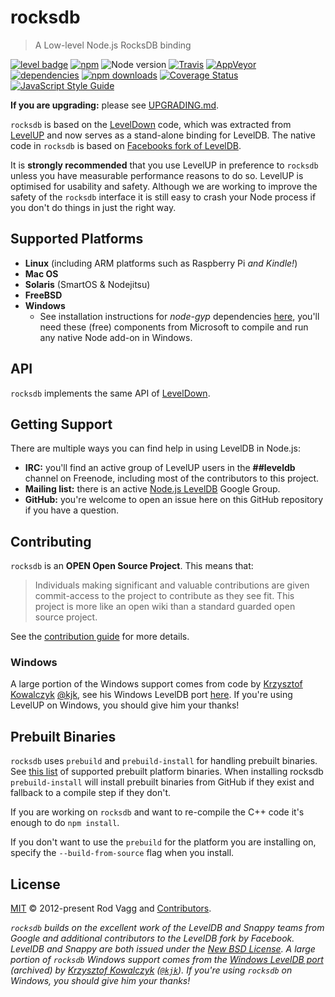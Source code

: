 # rocksdb

> A Low-level Node.js RocksDB binding

[![level badge][level-badge]](https://github.com/level/awesome)
[![npm](https://img.shields.io/npm/v/rocksdb.svg)](https://www.npmjs.com/package/rocksdb)
![Node version](https://img.shields.io/node/v/rocksdb.svg)
[![Travis](https://img.shields.io/travis/Level/rocksdb.svg?label=travis)](http://travis-ci.org/Level/rocksdb)
[![AppVeyor](https://img.shields.io/appveyor/ci/Level/rocksdb.svg?label=appveyor)](https://ci.appveyor.com/project/Level/rocksdb)
[![dependencies](https://img.shields.io/david/Level/rocksdb.svg)](https://david-dm.org/level/rocksdb)
[![npm downloads](https://img.shields.io/npm/dm/rocksdb.svg)](https://www.npmjs.com/package/rocksdb)
[![Coverage Status](https://coveralls.io/repos/github/Level/rocksdb/badge.svg)](https://coveralls.io/github/Level/rocksdb)
[![JavaScript Style Guide](https://img.shields.io/badge/code_style-standard-brightgreen.svg)](https://standardjs.com)

**If you are upgrading:** please see [UPGRADING.md](UPGRADING.md).

`rocksdb` is based on the [LevelDown](https://github.com/level/leveldown) code, which was extracted from [LevelUP](https://github.com/level/levelup) and now serves as a stand-alone binding for LevelDB. The native code in `rocksdb` is based on [Facebooks fork of LevelDB](https://github.com/facebook/rocksdb).

It is **strongly recommended** that you use LevelUP in preference to `rocksdb` unless you have measurable performance reasons to do so. LevelUP is optimised for usability and safety. Although we are working to improve the safety of the `rocksdb` interface it is still easy to crash your Node process if you don't do things in just the right way.

<a name="platforms"></a>
## Supported Platforms

  * **Linux** (including ARM platforms such as Raspberry Pi *and Kindle!*)
  * **Mac OS**
  * **Solaris** (SmartOS & Nodejitsu)
  * **FreeBSD**
  * **Windows**
    * See installation instructions for *node-gyp* dependencies [here](https://github.com/TooTallNate/node-gyp#installation), you'll need these (free) components from Microsoft to compile and run any native Node add-on in Windows.

<a name="api"></a>
## API

`rocksdb` implements the same API of [LevelDown](https://github.com/level/leveldown#api).

<a name="support"></a>
## Getting Support

There are multiple ways you can find help in using LevelDB in Node.js:

 * **IRC:** you'll find an active group of LevelUP users in the **##leveldb** channel on Freenode, including most of the contributors to this project.
 * **Mailing list:** there is an active [Node.js LevelDB](https://groups.google.com/forum/#!forum/node-levelup) Google Group.
 * **GitHub:** you're welcome to open an issue here on this GitHub repository if you have a question.

<a name="contributing"></a>
## Contributing

`rocksdb` is an **OPEN Open Source Project**. This means that:

> Individuals making significant and valuable contributions are given commit-access to the project to contribute as they see fit. This project is more like an open wiki than a standard guarded open source project.

See the [contribution guide](https://github.com/Level/community/blob/master/CONTRIBUTING.md) for more details.

### Windows

A large portion of the Windows support comes from code by [Krzysztof Kowalczyk](http://blog.kowalczyk.info/) [@kjk](https://twitter.com/kjk), see his Windows LevelDB port [here](http://code.google.com/r/kkowalczyk-leveldb/). If you're using LevelUP on Windows, you should give him your thanks!

## Prebuilt Binaries

`rocksdb` uses `prebuild` and `prebuild-install` for handling prebuilt binaries. See [this list](https://github.com/Level/rocksdb/releases) of supported prebuilt platform binaries. When installing rocksdb `prebuild-install` will install prebuilt binaries from GitHub if they exist and fallback to a compile step if they don't.

If you are working on `rocksdb` and want to re-compile the C++ code it's enough to do `npm install`.

If you don't want to use the `prebuild` for the platform you are installing on, specify the `--build-from-source` flag when you install.

## License

[MIT](LICENSE.md) © 2012-present Rod Vagg and [Contributors](CONTRIBUTORS.md).

_`rocksdb` builds on the excellent work of the LevelDB and Snappy teams from Google and additional contributors to the LevelDB fork by Facebook. LevelDB and Snappy are both issued under the [New BSD License](http://opensource.org/licenses/BSD-3-Clause). A large portion of `rocksdb` Windows support comes from the [Windows LevelDB port](http://code.google.com/r/kkowalczyk-leveldb/) (archived) by [Krzysztof Kowalczyk](http://blog.kowalczyk.info/) ([`@kjk`](https://twitter.com/kjk)). If you're using `rocksdb` on Windows, you should give him your thanks!_

[level-badge]: http://leveldb.org/img/badge.svg
